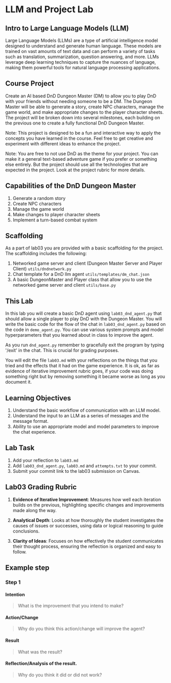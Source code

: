 # LLM and Project Lab

## Intro to Large Language Models (LLM)
Large Language Models (LLMs) are a type of artificial intelligence model designed to understand and generate human language. These models are trained on vast amounts of text data and can perform a variety of tasks such as translation, summarization, question answering, and more. LLMs leverage deep learning techniques to capture the nuances of language, making them powerful tools for natural language processing applications.

## Course Project
Create an AI based DnD Dungeon Master (DM) to allow you to play DnD with your friends without needing someone to be a DM. The Dungeon Master will be able to generate a story, create NPC characters, manage the game world, and make appropriate changes to the player character sheets. The project will be broken down into several milestones, each building on the previous one to create a fully functional DnD Dungeon Master.

Note: This project is designed to be a fun and interactive way to apply the concepts you have learned in the course. Feel free to get creative and experiment with different ideas to enhance the project.

Note: You are free to not use DnD as the theme for your project. You can make it a general text-based adventure game if you prefer or something else entirely. But the project should use all the technologies that are expected in the project. Look at the project rubric for more details.

## Capabilities of the DnD Dungeon Master
1. Generate a random story
2. Create NPC characters
3. Manage the game world
4. Make changes to player character sheets
5. Implement a turn-based combat system

##  Scaffolding
As a part of lab03 you are provided with a basic scaffolding for the project. The scaffolding includes the following:

1. Networked game server and client (Dungeon Master Server and Player Client) `utils/dndnetwork.py`
2. Chat template for a DnD llm agent `utils/templates/dm_chat.json`
3. A basic DungeonMaster and Player class that allow you to use the networked game server and client `utils/base.py`

## This Lab

In this lab you will create a basic DnD agent using `lab03_dnd_agent.py` that should allow a single player to play DnD with the Dungeon Master. You will write the basic code for the flow of the chat in `lab03_dnd_agent.py` based on the code in `demo_agent.py`. You can use various system prompts and model hyperparameters that you learned about in class to improve the agent. 

As you run `dnd_agent.py` remember to gracefully exit the program by typing '/exit' in the chat. This is crucial for grading purposes.

You will edit the file `lab03.md` with your reflections on the things that you tried and the effects that it had on the game experience. It is ok, as far as evidence of iterative improvement rubric goes, if your code was doing something right but by removing something it became worse as long as you document it. 

## Learning Objectives

1. Understand the basic workflow of communication with an LLM model. 
2. Understand the input to an LLM as a series of messages and the message format.
3. Ability to use an appropriate model and model parameters to improve the chat experience.

## Lab Task
1. Add your reflection to `lab03.md`
2. Add `lab03_dnd_agent.py`, `lab03.md` and `attempts.txt` to your commit.
3. Submit your commit link to the lab03 submission on Canvas.

## Lab03 Grading Rubric

1. __Evidence of Iterative Improvement__: Measures how well each iteration builds on the previous, highlighting specific changes and improvements made along the way.

2. __Analytical Depth__: Looks at how thoroughly the student investigates the causes of issues or successes, using data or logical reasoning to guide conclusions.

3. __Clarity of Ideas__: Focuses on how effectively the student communicates their thought process, ensuring the reflection is organized and easy to follow.

## Example step

### Step 1
#### Intention
>What is the improvement that you intend to make?

#### Action/Change
>Why do you think this action/change will improve the agent?

#### Result
>What was the result?

#### Reflection/Analysis of the result. 
>Why do you think it did or did not work?

